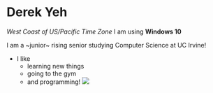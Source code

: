 # Derek Yeh
*West Coast of US/Pacific Time Zone*
I am using **Windows 10**

I am a ~junior~ rising senior studying Computer Science at UC Irvine! 
* I like 
  * learning new things
  * going to the gym 
  * and programming!
![](https://images.unsplash.com/photo-1503803548695-c2a7b4a5b875?ixlib=rb-1.2.1&w=1000&q=80)
